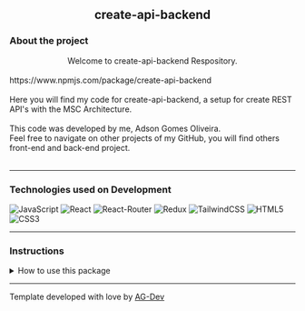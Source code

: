 <center><h2> create-api-backend </h2></center>

### About the project
<center>Welcome to create-api-backend Respository.</center>
<br/>
https://www.npmjs.com/package/create-api-backend
<br/>
<br/>
Here you will find my code for create-api-backend, a setup for create
REST API's with the MSC Architecture.
<br/>
<br/>
This code was developed by me, Adson Gomes Oliveira.
<br/>
Feel free to navigate on other projects of my GitHub, you will find others front-end and back-end project.<br/><br/>

---

### Technologies used on Development
![JavaScript](https://img.shields.io/badge/javascript-%23323330.svg?style=for-the-badge&logo=javascript&logoColor=%23F7DF1E) ![React](https://img.shields.io/badge/React-20232A?style=for-the-badge&logo=react&logoColor=61DAFB) ![React-Router](https://img.shields.io/badge/React_Router-CA4245?style=for-the-badge&logo=react-router&logoColor=white) ![Redux](https://img.shields.io/badge/Redux-593D88?style=for-the-badge&logo=redux&logoColor=white) ![TailwindCSS](https://img.shields.io/badge/Tailwind_CSS-38B2AC?style=for-the-badge&logo=tailwind-css&logoColor=white) ![HTML5](https://img.shields.io/badge/HTML5-E34F26?style=for-the-badge&logo=html5&logoColor=white) ![CSS3](https://img.shields.io/badge/CSS3-1572B6?style=for-the-badge&logo=css3&logoColor=white)

---

### Instructions
<details>
<summary> How to use this package </summary>
<br/>

>First clone this repo in your machine.
```
npx create-api-backend some_project_name
```
>Run the code above and replace the `some_project_name` with your project name.

</details>

---

Template developed with love by [AG-Dev](https://www.linkedin.com/in/adson-gomes-oliveira/)
